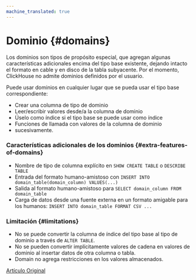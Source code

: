 ```yaml
---
machine_translated: true
---
```


# Dominio {#domains}

Los dominios son tipos de propósito especial, que agregan algunas características adicionales encima del tipo base existente, dejando intacto el formato en cable y en disco de la tabla subyacente. Por el momento, ClickHouse no admite dominios definidos por el usuario.

Puede usar dominios en cualquier lugar que se pueda usar el tipo base correspondiente:

-   Crear una columna de tipo de dominio
-   Leer/escribir valores desde/a la columna de dominio
-   Úselo como índice si el tipo base se puede usar como índice
-   Funciones de llamada con valores de la columna de dominio
-   sucesivamente.

### Características adicionales de los dominios {#extra-features-of-domains}

-   Nombre de tipo de columna explícito en `SHOW CREATE TABLE` o `DESCRIBE TABLE`
-   Entrada del formato humano-amistoso con `INSERT INTO domain_table(domain_column) VALUES(...)`
-   Salida al formato humano-amistoso para `SELECT domain_column FROM domain_table`
-   Carga de datos desde una fuente externa en un formato amigable para los humanos: `INSERT INTO domain_table FORMAT CSV ...`

### Limitación {#limitations}

-   No se puede convertir la columna de índice del tipo base al tipo de dominio a través de `ALTER TABLE`.
-   No se pueden convertir implícitamente valores de cadena en valores de dominio al insertar datos de otra columna o tabla.
-   Domain no agrega restricciones en los valores almacenados.

[Artículo Original](https://clickhouse.tech/docs/es/data_types/domains/overview) <!--hide-->
